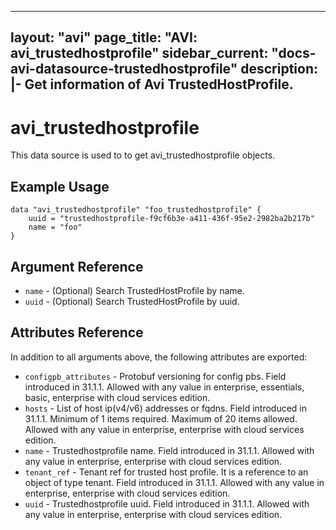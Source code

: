 <!--
    Copyright 2021 VMware, Inc.
    SPDX-License-Identifier: Mozilla Public License 2.0
-->
---
layout: "avi"
page_title: "AVI: avi_trustedhostprofile"
sidebar_current: "docs-avi-datasource-trustedhostprofile"
description: |-
  Get information of Avi TrustedHostProfile.
---

# avi_trustedhostprofile

This data source is used to to get avi_trustedhostprofile objects.

## Example Usage

```hcl
data "avi_trustedhostprofile" "foo_trustedhostprofile" {
    uuid = "trustedhostprofile-f9cf6b3e-a411-436f-95e2-2982ba2b217b"
    name = "foo"
}
```

## Argument Reference

* `name` - (Optional) Search TrustedHostProfile by name.
* `uuid` - (Optional) Search TrustedHostProfile by uuid.

## Attributes Reference

In addition to all arguments above, the following attributes are exported:

* `configpb_attributes` - Protobuf versioning for config pbs. Field introduced in 31.1.1. Allowed with any value in enterprise, essentials, basic, enterprise with cloud services edition.
* `hosts` - List of host ip(v4/v6) addresses or fqdns. Field introduced in 31.1.1. Minimum of 1 items required. Maximum of 20 items allowed. Allowed with any value in enterprise, enterprise with cloud services edition.
* `name` - Trustedhostprofile name. Field introduced in 31.1.1. Allowed with any value in enterprise, enterprise with cloud services edition.
* `tenant_ref` - Tenant ref for trusted host profile. It is a reference to an object of type tenant. Field introduced in 31.1.1. Allowed with any value in enterprise, enterprise with cloud services edition.
* `uuid` - Trustedhostprofile uuid. Field introduced in 31.1.1. Allowed with any value in enterprise, enterprise with cloud services edition.

